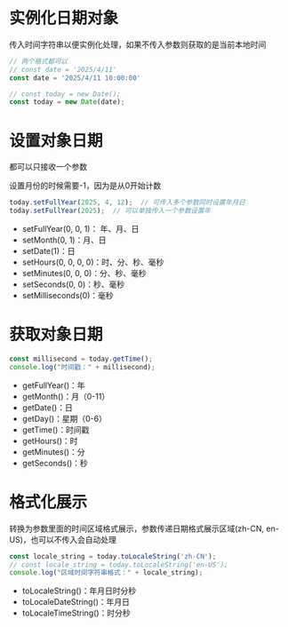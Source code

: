 # 实例化日期对象

传入时间字符串以便实例化处理，如果不传入参数则获取的是当前本地时间

```javascript
// 两个格式都可以
// const date = '2025/4/11'
const date = '2025/4/11 10:00:00'

// const today = new Date();
const today = new Date(date);
```

# 设置对象日期

都可以只接收一个参数

设置月份的时候需要-1，因为是从0开始计数

```javascript
today.setFullYear(2025, 4, 12);  // 可传入多个参数同时设置年月日
today.setFullYear(2025);  // 可以单独传入一个参数设置年
```

- setFullYear(0, 0, 1)： 年、月、日
- setMonth(0, 1)：月、日
- setDate(1)：日
- setHours(0, 0, 0, 0)：时、分、秒、毫秒
- setMinutes(0, 0, 0)：分、秒、毫秒
- setSeconds(0, 0)：秒、毫秒
- setMilliseconds(0)：毫秒

# 获取对象日期

```javascript
const millisecond = today.getTime();
console.log("时间戳：" + millisecond);
```

- getFullYear()：年
- getMonth()：月（0-11）
- getDate()：日
- getDay()：星期（0-6）
- getTime()：时间戳
- getHours()：时
- getMinutes()：分
- getSeconds()：秒

# 格式化展示

转换为参数里面的时间区域格式展示，参数传递日期格式展示区域(zh-CN, en-US)，也可以不传入会自动处理

```javascript
const locale_string = today.toLocaleString('zh-CN');
// const locale_string = today.toLocaleString('en-US');
console.log("区域时间字符串格式：" + locale_string);
```

- toLocaleString()：年月日时分秒
- toLocaleDateString()：年月日
- toLocaleTimeString()：时分秒